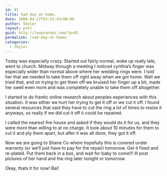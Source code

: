 ```yaml
---
id: 81
title: Sad day at home.
date: 2009-04-27T03:52:43+00:00
author: Skyler
layout: post
guid: http://lewynandez.com/?p=81
permalink: /sad-day-at-home/
categories:
  - Skyler
---
```

Today was especially crazy. Started out fairly normal, woke up really late, went to church. Midway through a meeting I noticed cynthia&#8217;s finger was especially wider than normal above where her wedding rings were. I told her that we needed to take them off right away when we got home. Well we tried that, and on trying to get them off we bruised her finger up a bit, made her swell even more and was completely unable to take them off altogether. 

I started to do frantic online research about peoples experiences with this situation. It was either we hurt her trying to get it off or we cut it off. I found several resources that said they have to cut the ring a lot of times to resize it anyways, so really if we did cut it off it could be repaired. 

I called the nearest fire house and asked if they would do it for us, and they were more than willing to at no charge. It took about 10 minutes for them to cut it and ply them apart, but after it was all done, they got it off. 

Now we are going to Shane Co where hopefully this is covered under warranty (or we&#8217;ll just have to pay for the repair) tomorrow. Get it fixed and re-plated. Put them back in a box, and wait for baby to come!!! Ill post pictures of her hand and the ring later tonight or tomorrow.

Okay, thats it for now! Bai!